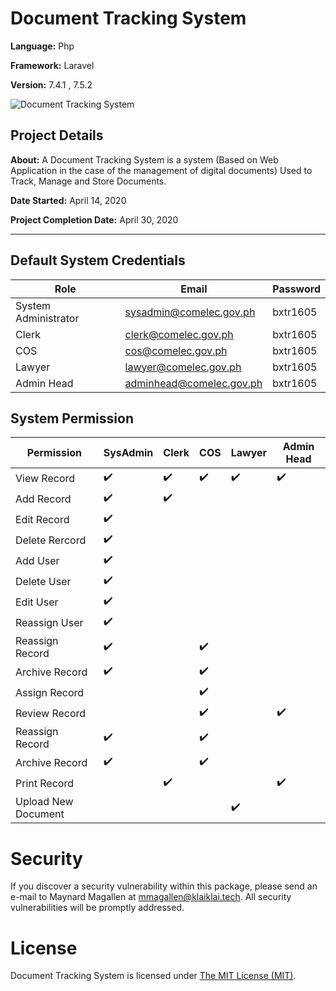 # Document Tracking System
**Language:** Php

**Framework:** Laravel

**Version:** 7.4.1 , 7.5.2

![Document Tracking System](https://i.ibb.co/bFg3wsb/bxtr1605-1.png)

## Project Details
**About:**
A Document Tracking System is a system (Based on Web Application in the case of the management of digital documents) Used to Track, Manage and Store Documents.

**Date Started:** April 14, 2020

**Project Completion Date:** April 30, 2020

---
## Default System Credentials

Role|Email  | Password
--|--|--|
System Administrator  	| sysadmin@comelec.gov.ph  |bxtr1605
Clerk					| clerk@comelec.gov.ph  |bxtr1605
COS					| cos@comelec.gov.ph  |bxtr1605
Lawyer					|lawyer@comelec.gov.ph  |bxtr1605
Admin Head				|adminhead@comelec.gov.ph  |bxtr1605

## System Permission
|Permission |SysAdmin | Clerk | COS | Lawyer | Admin Head| 
|--|--|--|--|--|--|
|View Record|✔️|✔️|✔️|✔️|✔️|
|Add Record|✔️|✔️||||
|Edit Record|✔️|||||
|Delete Rercord|✔️|||||
|Add User|✔️|||||
|Delete User|✔️||||
|Edit User|✔️||||
|Reassign User|✔️||||
|Reassign Record|✔️||✔️|||
|Archive Record |✔️||✔️|||
|Assign Record|||✔️|||
|Review Record|||✔️||✔️|
|Reassign Record|✔️||✔️|||
|Archive Record |✔️||✔️|||
|Print Record||✔️|||✔️|
|Upload New Document||||✔️||

# Security

If you discover a security vulnerability within this package, please send an e-mail to Maynard Magallen at mmagallen@klaiklai.tech. All security vulnerabilities will be promptly addressed.

# License

Document Tracking System is licensed under [The MIT License (MIT)](https://github.com/KleKlai/document-tracking-system/blob/master/LICENSE).
